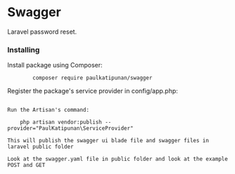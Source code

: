 # Swagger

Laravel password reset.

### Installing

Install package using Composer:

```
        composer require paulkatipunan/swagger
```

Register the package's service provider in config/app.php:

```

Run the Artisan's command:

```
        php artisan vendor:publish --provider="PaulKatipunan\ServiceProvider"

```
This will publish the swagger ui blade file and swagger files in laravel public folder

```

```
Look at the swagger.yaml file in public folder and look at the example POST and GET 
```



